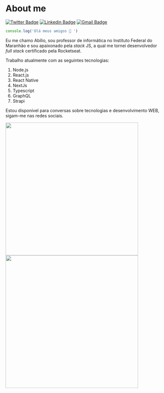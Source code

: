 # About me

<a href="https://twitter.com/abilioscoelho"><img alt="Twitter Badge" src="https://img.shields.io/badge/-@abilioscoelho-1ca0f1?style=flat-square&labelColor=1ca0f1&logo=twitter&logoColor=white&link=https://twitter.com/abilioscoelho"/></a>
<a href="https://www.linkedin.com/in/abilio-coelho-0542a2132/"><img alt="Linkedin Badge" src="https://img.shields.io/badge/-Abilio%20Coelho-blue?style=flat-square&logo=Linkedin&logoColor=white&link=https://www.linkedin.com/in/abilio-coelho-0542a2132/"/></a>
<a href="mailto:abiliocoelho@gmail.com"><img alt="Gmail Badge" src="https://img.shields.io/badge/-abiliocoelho@gmail.com-c14438?style=flat-square&logo=Gmail&logoColor=white&link=mailto:abiliocoelho@gmail.com"/></a>

```javascript
console.log('Olá meus amigos 👋 ')
```
Eu me chamo Abílio, sou professor de informática no Instituto Federal do Maranhão e sou apaixonado pela *stack* JS, a qual me tornei desenvolvedor *full stack* certificado pela Rocketseat.

Trabalho atualmente com as seguintes tecnologias: 
1. Node.js
2. React.js
3. React Native
4. NextJs
5. Typescript
6. GraphQL
7. Strapi

Estou disponível para conversas sobre tecnologias e desenvolvimento WEB, sigam-me nas redes sociais.

<img width="434px" src="https://github-readme-stats.vercel.app/api/top-langs/?username=abiliocoelho&langs_count=8)](https://github.com/abiliocoelho/github-readme-statsl" />
<img width="434px" src="https://github-readme-stats.vercel.app/api?username=abiliocoelho&hide=contribs,prs" />


 
